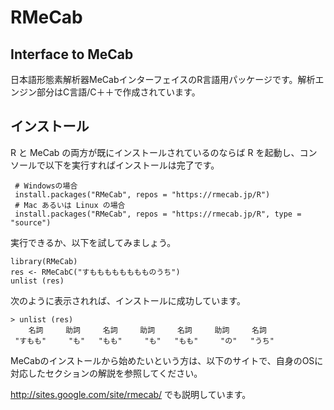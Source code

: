 # RMeCab

## Interface to MeCab

日本語形態素解析器MeCabインターフェイスのR言語用パッケージです。解析エンジン部分はC言語/C＋＋で作成されています。


## インストール


R と MeCab の両方が既にインストールされているのならば R を起動し、コンソールで以下を実行すればインストールは完了です。

```
 # Windowsの場合
 install.packages("RMeCab", repos = "https://rmecab.jp/R") 
 # Mac あるいは Linux の場合 
 install.packages("RMeCab", repos = "https://rmecab.jp/R", type = "source") 
 ```
 
実行できるか、以下を試してみましょう。

```
library(RMeCab)
res <- RMeCabC("すもももももももものうち")
unlist (res)
```

次のように表示されれば、インストールに成功しています。

```
> unlist (res)
    名詞     助詞     名詞     助詞     名詞     助詞     名詞 
 "すもも"     "も"   "もも"     "も"   "もも"     "の"   "うち" 
 ```
 
 
MeCabのインストールから始めたいという方は、以下のサイトで、自身のOSに対応したセクションの解説を参照してください。


http://sites.google.com/site/rmecab/ でも説明しています。
